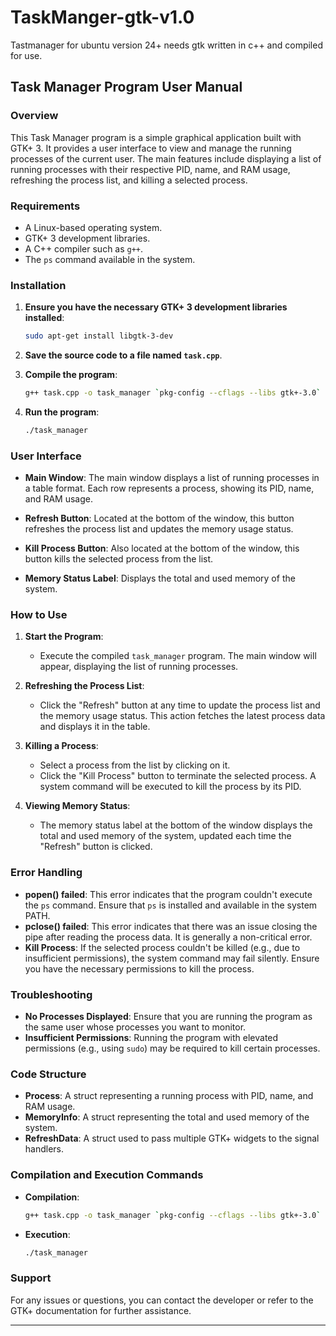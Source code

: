# TaskManger-gtk-v1.0
Tastmanager for ubuntu version 24+ needs gtk written in c++ and compiled for use. 



## Task Manager Program User Manual

### Overview

This Task Manager program is a simple graphical application built with GTK+ 3. It provides a user interface to view and manage the running processes of the current user. The main features include displaying a list of running processes with their respective PID, name, and RAM usage, refreshing the process list, and killing a selected process.

### Requirements

- A Linux-based operating system.
- GTK+ 3 development libraries.
- A C++ compiler such as `g++`.
- The `ps` command available in the system.

### Installation

1. **Ensure you have the necessary GTK+ 3 development libraries installed**:
    ```sh
    sudo apt-get install libgtk-3-dev
    ```

2. **Save the source code to a file named `task.cpp`**.

3. **Compile the program**:
    ```sh
    g++ task.cpp -o task_manager `pkg-config --cflags --libs gtk+-3.0`
    ```

4. **Run the program**:
    ```sh
    ./task_manager
    ```

### User Interface

- **Main Window**: The main window displays a list of running processes in a table format. Each row represents a process, showing its PID, name, and RAM usage.

- **Refresh Button**: Located at the bottom of the window, this button refreshes the process list and updates the memory usage status.

- **Kill Process Button**: Also located at the bottom of the window, this button kills the selected process from the list.

- **Memory Status Label**: Displays the total and used memory of the system.

### How to Use

1. **Start the Program**:
    - Execute the compiled `task_manager` program. The main window will appear, displaying the list of running processes.

2. **Refreshing the Process List**:
    - Click the "Refresh" button at any time to update the process list and the memory usage status. This action fetches the latest process data and displays it in the table.

3. **Killing a Process**:
    - Select a process from the list by clicking on it.
    - Click the "Kill Process" button to terminate the selected process. A system command will be executed to kill the process by its PID.

4. **Viewing Memory Status**:
    - The memory status label at the bottom of the window displays the total and used memory of the system, updated each time the "Refresh" button is clicked.

### Error Handling

- **popen() failed**: This error indicates that the program couldn't execute the `ps` command. Ensure that `ps` is installed and available in the system PATH.
- **pclose() failed**: This error indicates that there was an issue closing the pipe after reading the process data. It is generally a non-critical error.
- **Kill Process**: If the selected process couldn't be killed (e.g., due to insufficient permissions), the system command may fail silently. Ensure you have the necessary permissions to kill the process.

### Troubleshooting

- **No Processes Displayed**: Ensure that you are running the program as the same user whose processes you want to monitor.
- **Insufficient Permissions**: Running the program with elevated permissions (e.g., using `sudo`) may be required to kill certain processes.

### Code Structure

- **Process**: A struct representing a running process with PID, name, and RAM usage.
- **MemoryInfo**: A struct representing the total and used memory of the system.
- **RefreshData**: A struct used to pass multiple GTK+ widgets to the signal handlers.

### Compilation and Execution Commands

- **Compilation**:
    ```sh
    g++ task.cpp -o task_manager `pkg-config --cflags --libs gtk+-3.0`
    ```

- **Execution**:
    ```sh
    ./task_manager
    ```

### Support

For any issues or questions, you can contact the developer or refer to the GTK+ documentation for further assistance.

---

